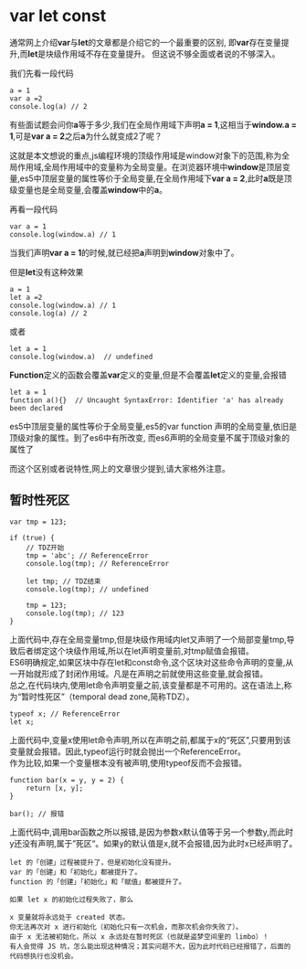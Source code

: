 # var let const
通常网上介绍**var**与**let**的文章都是介绍它的一个最重要的区别,
即**var**存在变量提升,而**let**是块级作用域不存在变量提升。
但这说不够全面或者说的不够深入。

我们先看一段代码

```
a = 1
var a =2    
console.log(a) // 2
```


有些面试题会问你**a**等于多少,我们在全局作用域下声明**a = 1**,这相当于**window.a = 1**,可是**var a = 2**之后**a**为什么就变成2了呢？

这就是本文想说的重点,js编程环境的顶级作用域是window对象下的范围,称为全局作用域,全局作用域中的变量称为全局变量。在浏览器环境中**window**是顶层变量,es5中顶层变量的属性等价于全局变量,在全局作用域下**var a = 2**,此时**a**既是顶级变量也是全局变量,会覆盖**window**中的**a**。

再看一段代码

```
var a = 1
console.log(window.a) // 1
```

当我们声明**var a = 1**的时候,就已经把**a**声明到**window**对象中了。

但是**let**没有这种效果

```
a = 1
let a =2  
console.log(window.a) // 1
console.log(a) // 2
```

或者

```
let a = 1
console.log(window.a)  // undefined
```

**Function**定义的函数会覆盖**var**定义的变量,但是不会覆盖**let**定义的变量,会报错

```
let a = 1
function a(){}  // Uncaught SyntaxError: Identifier 'a' has already been declared
```

es5中顶层变量的属性等价于全局变量,es5的var function 声明的全局变量,依旧是顶级对象的属性。到了es6中有所改变, 而es6声明的全局变量不属于顶级对象的属性了

而这个区别或者说特性,网上的文章很少提到,请大家格外注意。

## 暂时性死区

```
var tmp = 123;

if (true) {
    // TDZ开始
    tmp = 'abc'; // ReferenceError
    console.log(tmp); // ReferenceError

    let tmp; // TDZ结束
    console.log(tmp); // undefined

    tmp = 123;
    console.log(tmp); // 123
}
```

上面代码中,存在全局变量tmp,但是块级作用域内let又声明了一个局部变量tmp,导致后者绑定这个块级作用域,所以在let声明变量前,对tmp赋值会报错。  
ES6明确规定,如果区块中存在let和const命令,这个区块对这些命令声明的变量,从一开始就形成了封闭作用域。凡是在声明之前就使用这些变量,就会报错。  
总之,在代码块内,使用let命令声明变量之前,该变量都是不可用的。这在语法上,称为“暂时性死区”（temporal dead zone,简称TDZ）。


```
typeof x; // ReferenceError
let x;
```

上面代码中,变量x使用let命令声明,所以在声明之前,都属于x的“死区”,只要用到该变量就会报错。因此,typeof运行时就会抛出一个ReferenceError。  
作为比较,如果一个变量根本没有被声明,使用typeof反而不会报错。

```
function bar(x = y, y = 2) {
    return [x, y];
}

bar(); // 报错
```
上面代码中,调用bar函数之所以报错,是因为参数x默认值等于另一个参数y,而此时y还没有声明,属于”死区“。如果y的默认值是x,就不会报错,因为此时x已经声明了。

```
let 的「创建」过程被提升了，但是初始化没有提升。
var 的「创建」和「初始化」都被提升了。
function 的「创建」「初始化」和「赋值」都被提升了。

如果 let x 的初始化过程失败了，那么

x 变量就将永远处于 created 状态。
你无法再次对 x 进行初始化（初始化只有一次机会，而那次机会你失败了）。
由于 x 无法被初始化，所以 x 永远处在暂时死区（也就是盗梦空间里的 limbo）！
有人会觉得 JS 坑，怎么能出现这种情况；其实问题不大，因为此时代码已经报错了，后面的代码想执行也没机会。

```
